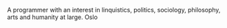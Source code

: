 A programmer with an interest in linquistics, politics, sociology, philosophy, arts and humanity at large.
Oslo

<!---
netfed/netfed is a ✨ special ✨ repository because its `README.md` (this file) appears on your GitHub profile.
You can click the Preview link to take a look at your changes.
--->
